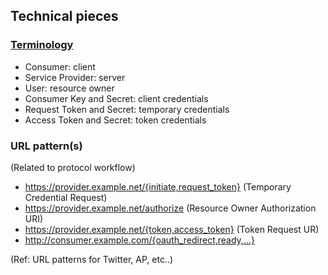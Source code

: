 
## Technical pieces

### [Terminology](http://tools.ietf.org/html/rfc5849#section-1.1)

*  Consumer:  client
*  Service Provider:  server
*  User:  resource owner
*  Consumer Key and Secret:  client credentials
*  Request Token and Secret:  temporary credentials
*  Access Token and Secret:  token credentials


### URL pattern(s)

(Related to protocol workflow)

*  https://provider.example.net/{initiate,request_token} (Temporary Credential Request)
*  https://provider.example.net/authorize (Resource Owner Authorization URI)
*  https://provider.example.net/{token,access_token} (Token Request UR)
*  http://consumer.example.com/{oauth_redirect,ready,...}

(Ref: URL patterns for Twitter, AP, etc..)

